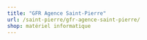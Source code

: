 ```yaml
---
title: "GFR Agence Saint-Pierre"
url: /saint-pierre/gfr-agence-saint-pierre/
shop: matériel informatique
---
```

